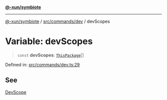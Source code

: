 [**@-xun/symbiote**](../../../../README.md)

***

[@-xun/symbiote](../../../../README.md) / [src/commands/dev](../README.md) / devScopes

# Variable: devScopes

> `const` **devScopes**: [`ThisPackage`](../../../configure/enumerations/ThisPackageGlobalScope.md#thispackage)[]

Defined in: [src/commands/dev.ts:29](https://github.com/Xunnamius/symbiote/blob/6997faa5359efb83c247c1b6e5dcf27da55db104/src/commands/dev.ts#L29)

## See

[DevScope](../../../configure/enumerations/ThisPackageGlobalScope.md)
